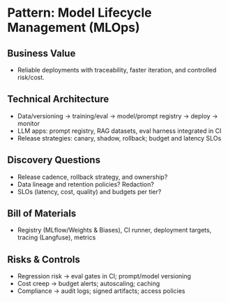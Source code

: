 # Pattern: Model Lifecycle Management (MLOps)

## Business Value
- Reliable deployments with traceability, faster iteration, and controlled risk/cost.

## Technical Architecture
- Data/versioning → training/eval → model/prompt registry → deploy → monitor
- LLM apps: prompt registry, RAG datasets, eval harness integrated in CI
- Release strategies: canary, shadow, rollback; budget and latency SLOs

## Discovery Questions
- Release cadence, rollback strategy, and ownership?
- Data lineage and retention policies? Redaction?
- SLOs (latency, cost, quality) and budgets per tier?

## Bill of Materials
- Registry (MLflow/Weights & Biases), CI runner, deployment targets, tracing (Langfuse), metrics

## Risks & Controls
- Regression risk → eval gates in CI; prompt/model versioning
- Cost creep → budget alerts; autoscaling; caching
- Compliance → audit logs; signed artifacts; access policies
